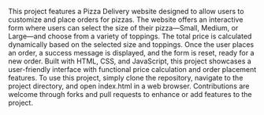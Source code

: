 This project features a Pizza Delivery website designed to allow users to customize and place orders for pizzas. The website offers an interactive form where users can select the size of their pizza—Small, Medium, or Large—and choose from a variety of toppings. The total price is calculated dynamically based on the selected size and toppings. Once the user places an order, a success message is displayed, and the form is reset, ready for a new order. Built with HTML, CSS, and JavaScript, this project showcases a user-friendly interface with functional price calculation and order placement features. To use this project, simply clone the repository, navigate to the project directory, and open index.html in a web browser. Contributions are welcome through forks and pull requests to enhance or add features to the project.

